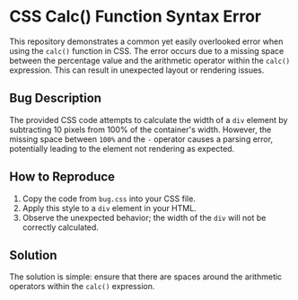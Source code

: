 # CSS Calc() Function Syntax Error

This repository demonstrates a common yet easily overlooked error when using the `calc()` function in CSS. The error occurs due to a missing space between the percentage value and the arithmetic operator within the `calc()` expression. This can result in unexpected layout or rendering issues.

## Bug Description
The provided CSS code attempts to calculate the width of a `div` element by subtracting 10 pixels from 100% of the container's width. However, the missing space between `100%` and the `-` operator causes a parsing error, potentially leading to the element not rendering as expected.

## How to Reproduce
1. Copy the code from `bug.css` into your CSS file.
2. Apply this style to a `div` element in your HTML.
3. Observe the unexpected behavior; the width of the `div` will not be correctly calculated.

## Solution
The solution is simple: ensure that there are spaces around the arithmetic operators within the `calc()` expression.